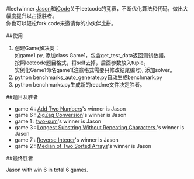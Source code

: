 #leetwinner
[Jason](https://github.com/jasonwbw)和[iCode](https://github.com/iCode0410)关于leetcode的竞赛，不断优化算法和代码，做出大幅度提升以占据胜者。  
你也可以轻松fork code来邀请你的小伙伴比拼。

##使用
1. 创建Game解决类：  
如game1.py, 添加class Game1，包含get_test_data返回测试数据。  
按照leetcode题目格式，将self去掉，后面参数放入tuple。  
实例化Game1命名game1(注意格式需要只修改结尾编号), 添加solver。
2. python benchmarks_auto_generate.py自动生成benchmark.py
3. python benchmarks.py生成新的readme文件决定胜者。

##题目及胜者

* game 4 : [Add Two Numbers](https://oj.leetcode.com/problems/add-two-numbers/)'s winner is Jason  
* game 6 : [ZigZag Conversion](https://oj.leetcode.com/problems/zigzag-conversion/)'s winner is Jason  
* game 1 : [two-sum](https://oj.leetcode.com/problems/two-sum/)'s winner is Jason  
* game 3 : [Longest Substring Without Repeating Characters ](https://oj.leetcode.com/problems/longest-substring-without-repeating-characters/)'s winner is Jason  
* game 7 : [Reverse Integer](https://oj.leetcode.com/problems/reverse-integer/)'s winner is Jason  
* game 2 : [Median of Two Sorted Arrays](https://oj.leetcode.com/problems/median-of-two-sorted-arrays/)'s winner is Jason  

##最终胜者

Jason with win 6 in total 6 games.  
